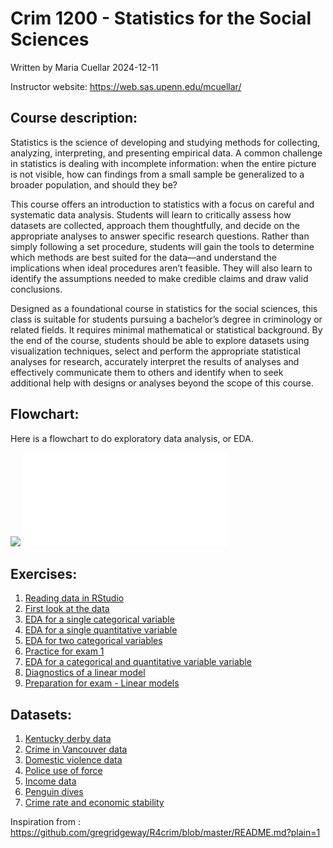 # Crim 1200 - Statistics for the Social Sciences
Written by Maria Cuellar
2024-12-11

Instructor website: https://web.sas.upenn.edu/mcuellar/

## Course description:

Statistics is the science of developing and studying methods for
collecting, analyzing, interpreting, and presenting empirical data. A
common challenge in statistics is dealing with incomplete information:
when the entire picture is not visible, how can findings from a small
sample be generalized to a broader population, and should they be?

This course offers an introduction to statistics with a focus on careful
and systematic data analysis. Students will learn to critically assess
how datasets are collected, approach them thoughtfully, and decide on
the appropriate analyses to answer specific research questions. Rather
than simply following a set procedure, students will gain the tools to
determine which methods are best suited for the data—and understand the
implications when ideal procedures aren’t feasible. They will also learn
to identify the assumptions needed to make credible claims and draw
valid conclusions.

Designed as a foundational course in statistics for the social sciences,
this class is suitable for students pursuing a bachelor’s degree in
criminology or related fields. It requires minimal mathematical or
statistical background. By the end of the course, students should be
able to explore datasets using visualization techniques, select and
perform the appropriate statistical analyses for research, accurately
interpret the results of analyses and effectively communicate them to
others and identify when to seek additional help with designs or
analyses beyond the scope of this course.

## Flowchart:

Here is a flowchart to do exploratory data analysis, or EDA.

<img src="https://github.com/mariacuellar/crim_data_analysis/blob/main/graphics/flowchart.png">

<embed src="../graphics/flowchart.pdf" style="width:65.0%" />

## Exercises:

1.  [Reading data in
    RStudio](https://github.com/mariacuellar/crim_data_analysis/blob/main/exercises/Exercises%20%231.R)
2.  [First look at the
    data](https://github.com/mariacuellar/crim_data_analysis/blob/main/exercises/Exercises%20%232.R)
3.  [EDA for a single categorical
    variable](https://github.com/mariacuellar/crim_data_analysis/blob/main/exercises/Exercises%20%233.R)
4.  [EDA for a single quantitative
    variable](https://github.com/mariacuellar/crim_data_analysis/blob/main/exercises/Exercises%20%234%20with%20notes.R)
5.  [EDA for two categorical
    variables](http://htmlpreview.github.io/?https://github.com/mariacuellar/crim_data_analysis/blob/main/exercises/Exercises--5---with-notes.html)
6.  [Practice for exam
    1](http://htmlpreview.github.io/?https://github.com/mariacuellar/crim_data_analysis/blob/main/exercises/Exercises--6.html)
7.  [EDA for a categorical and quantitative variable
    variable](http://htmlpreview.github.io/?https://github.com/mariacuellar/crim_data_analysis/blob/main/exercises/Exercises--7-with-notes.html)
8.  [Diagnostics of a linear
    model](http://htmlpreview.github.io/?https://github.com/mariacuellar/crim_data_analysis/blob/main/exercises/Exercises--8-with-notes.html)
9.  [Preparation for exam - Linear
    models](http://htmlpreview.github.io/?https://github.com/mariacuellar/crim_data_analysis/blob/main/exercises/Exercises--9.html)

## Datasets:

1.  [Kentucky derby data](../main/data/kentucky-derby-2018.csv)
2.  [Crime in Vancouver data](../main/data/crimeinvancouver.csv)
3.  [Domestic violence data](../main/data/domestic_violence.csv)
4.  [Police use of force](../main/data/police_use_of_force.csv)
5.  [Income data](../main/data/income.data.csv)
6.  [Penguin dives](../main/data/penguin_dives.csv)
7.  [Crime rate and economic
    stability](../main/data/crimerate_econstability.csv)

Inspiration from :
https://github.com/gregridgeway/R4crim/blob/master/README.md?plain=1
